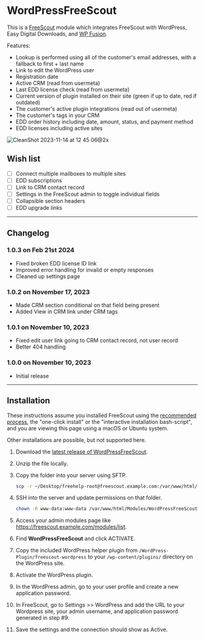 # WordPressFreeScout

This is a [FreeScout](https://freescout.net/) module which integrates FreeScout with WordPress, Easy Digital Downloads, and <a href="https://wpfusion.com">WP Fusion</a>.

Features:

- Lookup is performed using all of the customer's email addresses, with a fallback to first + last name
- Link to edit the WordPress user
- Registration date
- Active CRM (read from usermeta)
- Last EDD license check (read from usermeta)
- Current version of plugin installed on their site (green if up to date, red if outdated)
- The customer's active plugin integrations (read out of usermeta)
- The customer's tags in your CRM
- EDD order history including date, amount, status, and payment method
- EDD licenses including active sites

![CleanShot 2023-11-14 at 12 45 06@2x](https://github.com/verygoodplugins/WordPressFreeScout/assets/13076544/10afec8b-14d5-4049-ba88-b17a16a96535)

## Wish list

- [ ] Connect multiple mailboxes to multiple sites
- [ ] EDD subscriptions
- [ ] Link to CRM contact record
- [ ] Settings in the FreeScout admin to toggle individual fields
- [ ] Collapsible section headers
- [ ] EDD upgrade links

--------------------

## Changelog

### 1.0.3 on Feb 21st 2024 
* Fixed broken EDD license ID link
* Improved error handling for invalid or empty responses
* Cleaned up settings page

### 1.0.2 on November 17, 2023

* Made CRM section conditional on that field being present
* Added View in CRM link under CRM tags

### 1.0.1 on November 10, 2023

* Fixed edit user link going to CRM contact record, not user record
* Better 404 handling


### 1.0.0 on November 10, 2023

- Initial release

--------------------

## Installation

These instructions assume you installed FreeScout using the [recommended process](https://github.com/freescout-helpdesk/freescout/wiki/Installation-Guide), the "one-click install" or the "interactive installation bash-script", and you are viewing this page using a macOS or Ubuntu system.

Other installations are possible, but not supported here.

1. Download the [latest release of WordPressFreeScout](https://github.com/verygoodplugins/WordPressFreeScout/releases).

2. Unzip the file locally.

3. Copy the folder into your server using SFTP.

   ```sh
   scp -r ~/Desktop/freehelp-root@freescout.example.com:/var/www/html/Modules/WordPressFreeScout/
   ```

4. SSH into the server and update permissions on that folder.

   ```sh
   chown -R www-data:www-data /var/www/html/Modules/WordPressFreeScout/
   ```

5. Access your admin modules page like https://freescout.example.com/modules/list.

6. Find **WordPressFreeScout** and click ACTIVATE.

7. Copy the included WordPress helper plugin from `/WordPress-Plugin/freescout-wordpress` to your `/wp-content/plugins/` directory on the WordPress site.

8. Activate the WordPress plugin.

9. In the WordPress admin, go to your user profile and create a new application password.

10. In FreeScout, go to Settings >> WordPress and add the URL to your Wordpress site, your admin username, and application password generated in step #9.

11. Save the settings and the connection should show as Active.

